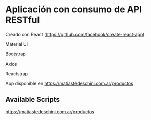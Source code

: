 # Aplicación con consumo de API RESTful

Creado con React (https://github.com/facebook/create-react-app).

Material UI

Bootstrap

Axios

Reactstrap

App disponible en https://matiastedeschini.com.ar/productos

## Available Scripts

https://matiastedeschini.com.ar/productos
